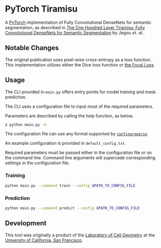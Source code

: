 # PyTorch Tiramisu

A [PyTorch](https://pytorch.org) implementation of Fully Convolutional DenseNets for semantic segmentation, as described in [The One Hundred Layer Tiramisu: Fully Convolutional DenseNets for Semantic Segmentation](https://arxiv.org/abs/1611.09326) by Jegou *et. al.*.

## Notable Changes

The original publication uses pixel-wise cross-entropy as a loss function. This implementation utilizes either the Dice loss function or [the Focal Loss](https://arxiv.org/abs/1708.02002).

## Usage

The CLI provided in `main.py` offers entry points for model training and mask prediction. 

The CLI uses a configuration file to input most of the required parameters. 


Parameters are described by calling the help function, as below.

```bash
$ python main.py -h
```
The configuration file can use any format supported by [`configargparse`](https://github.com/bw2/ConfigArgParse).

An example configuration is provided in `default_config.txt`.

Required parameters must be passed either in the configuration file or on the command line. Command line arguments will supercede corresponding settings in the configuration file.

### Training

```bash
python main.py --command train --config $PATH_TO_CONFIG_FILE
```

### Prediction

```bash
python main.py --command predict --config $PATH_TO_CONFIG_FILE
```

## Development

This tool was originally a product of the [Laboratory of Cell Geometry](https://cellgeometry.ucsf.edu/) at the [University of California, San Francisco](https://ucsf.edu).